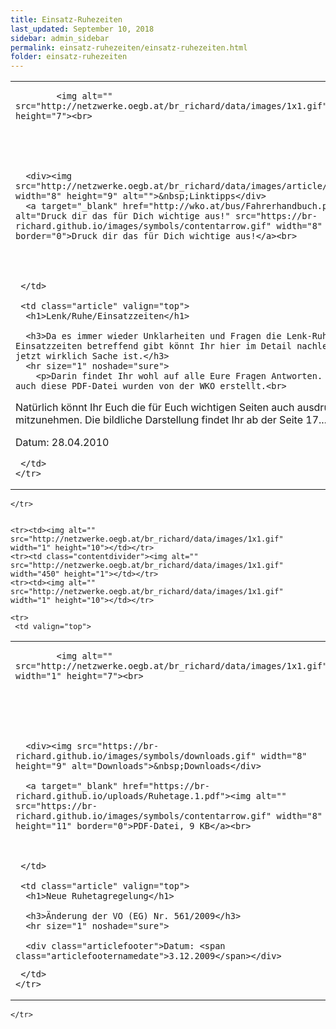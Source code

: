 ```yaml
---
title: Einsatz-Ruhezeiten
last_updated: September 10, 2018
sidebar: admin_sidebar
permalink: einsatz-ruhezeiten/einsatz-ruhezeiten.html
folder: einsatz-ruhezeiten
---
```


<tbody><tr>
     <td valign="top">
<!-- cacheInfo : 4cfd9eb782eda9220ae5a473293afa92 -->

   <table cellpadding="0" cellspacing="0" border="0" summary="" width="450">
    <tbody><tr width="450">
     <td valign="top" class="articleleftcolumn">
      <img src="https://br-richard.github.io/images/einsatz-ruhezeiten/Ampel_02.gif" alt="" border="0"><br>
      
      
			<img alt="" src="http://netzwerke.oegb.at/br_richard/data/images/1x1.gif" width="1" height="7"><br>
			
      
      
			
			
      <div><img src="http://netzwerke.oegb.at/br_richard/data/images/article/linktipps.gif" width="8" height="9" alt="">&nbsp;Linktipps</div>
      <a target="_blank" href="http://wko.at/bus/Fahrerhandbuch.pdf"><img alt="Druck dir das für Dich wichtige aus!" src="https://br-richard.github.io/images/symbols/contentarrow.gif" width="8" height="11" border="0">Druck dir das für Dich wichtige aus!</a><br>
      
      
      
      
     </td>
     
     <td class="article" valign="top">
      <h1>Lenk/Ruhe/Einsatzzeiten</h1>
      
      <h3>Da es immer wieder Unklarheiten und Fragen die Lenk-Ruhe und Einsatzzeiten betreffend gibt könnt Ihr hier im Detail nachlesen, was denn jetzt wirklich Sache ist.</h3>
      <hr size="1" noshade="sure">
   		<p>Darin findet Ihr wohl auf alle Eure Fragen Antworten. Das Heft und auch diese PDF-Datei wurden von der WKO erstellt.<br>
Natürlich könnt Ihr Euch die für Euch wichtigen Seiten auch ausdrucken um sie mitzunehmen. Die bildliche Darstellung findet Ihr ab der Seite 17.....</p>
      <div class="articlefooter">Datum: <span class="articlefooternamedate">28.04.2010</span></div>






<!--      <hr size="1" noshade="indeed"> -->
<!--      <div align="right">
       <a href="#" class="quick_nav_bold"><img alt="" src="https://br-richard.github.io/images/symbols/contentarrow.gif" width="8" height="11" border="0" />Online-Bestellen</a>&nbsp; &nbsp;
       <a href="#" class="quick_nav_bold"><img alt="" src="https://br-richard.github.io/images/symbols/contentarrow.gif" width="8" height="11" border="0" />Anfrage</a>
      </div>-->

     

     </td>
    </tr>
   </tbody></table>

<!-- R:0.1988160610199  --></td>
    </tr>


    <tr><td><img alt="" src="http://netzwerke.oegb.at/br_richard/data/images/1x1.gif" width="1" height="10"></td></tr>
    <tr><td class="contentdivider"><img alt="" src="http://netzwerke.oegb.at/br_richard/data/images/1x1.gif" width="450" height="1"></td></tr>
    <tr><td><img alt="" src="http://netzwerke.oegb.at/br_richard/data/images/1x1.gif" width="1" height="10"></td></tr>

    <tr>
     <td valign="top">
<!-- cacheInfo : ed54424bc74e9839b285be356073234a -->

   <table cellpadding="0" cellspacing="0" border="0" summary="" width="450">
    <tbody><tr width="450">
     <td valign="top" class="articleleftcolumn">
      <img src="https://br-richard.github.io/images/einsatz-ruhezeiten/Auto_13.1.gif" alt="" border="0"><br>
      
      
			<img alt="" src="http://netzwerke.oegb.at/br_richard/data/images/1x1.gif" width="1" height="7"><br>
			
      
      
			
			
      
      <div><img src="https://br-richard.github.io/images/symbols/downloads.gif" width="8" height="9" alt="Downloads">&nbsp;Downloads</div>
      
      <a target="_blank" href="https://br-richard.github.io/uploads/Ruhetage.1.pdf"><img alt="" src="https://br-richard.github.io/images/symbols/contentarrow.gif" width="8" height="11" border="0">PDF-Datei, 9 KB</a><br>

      
      
     </td>
     
     <td class="article" valign="top">
      <h1>Neue Ruhetagregelung</h1>
      
      <h3>Änderung der VO (EG) Nr. 561/2009</h3>
      <hr size="1" noshade="sure">
   		
      <div class="articlefooter">Datum: <span class="articlefooternamedate">3.12.2009</span></div>





<!--      <hr size="1" noshade="indeed"> -->
<!--      <div align="right">
       <a href="#" class="quick_nav_bold"><img alt="" src="https://br-richard.github.io/images/symbols/contentarrow.gif" width="8" height="11" border="0" />Online-Bestellen</a>&nbsp; &nbsp;
       <a href="#" class="quick_nav_bold"><img alt="" src="https://br-richard.github.io/images/symbols/contentarrow.gif" width="8" height="11" border="0" />Anfrage</a>
      </div>-->

     

     </td>
    </tr>
   </tbody></table>

<!-- R:0.19947695732117  --></td>
    </tr>
<tr><td><img alt="" src="http://netzwerke.oegb.at/br_richard/data/images/1x1.gif" width="1" height="10"></td></tr>
    <tr><td class="contentdivider"><img alt="" src="http://netzwerke.oegb.at/br_richard/data/images/1x1.gif" width="450" height="1"></td></tr>
   </tbody>
